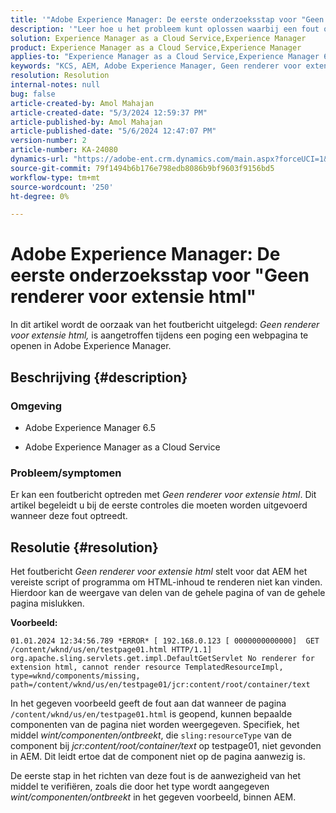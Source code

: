 ```yaml
---
title: '"Adobe Experience Manager: De eerste onderzoeksstap voor "Geen renderer voor extensie html"'
description: '"Leer hoe u het probleem kunt oplossen waarbij een fout opduikt: "Geen renderer voor extensie HTML" in de Adobe Experience Manager."'
solution: Experience Manager as a Cloud Service,Experience Manager
product: Experience Manager as a Cloud Service,Experience Manager
applies-to: "Experience Manager as a Cloud Service,Experience Manager 6.5"
keywords: "KCS, AEM, Adobe Experience Manager, Geen renderer voor extensie, HTML, AEMaaCS"
resolution: Resolution
internal-notes: null
bug: false
article-created-by: Amol Mahajan
article-created-date: "5/3/2024 12:59:37 PM"
article-published-by: Amol Mahajan
article-published-date: "5/6/2024 12:47:07 PM"
version-number: 2
article-number: KA-24080
dynamics-url: "https://adobe-ent.crm.dynamics.com/main.aspx?forceUCI=1&pagetype=entityrecord&etn=knowledgearticle&id=5e145bf8-4c09-ef11-9f89-000d3a345e57"
source-git-commit: 79f1494b6b176e798edb8086b9bf9603f9156bd5
workflow-type: tm+mt
source-wordcount: '250'
ht-degree: 0%

---
```


# Adobe Experience Manager: De eerste onderzoeksstap voor &quot;Geen renderer voor extensie html&quot;


In dit artikel wordt de oorzaak van het foutbericht uitgelegd: *Geen renderer voor extensie html,* is aangetroffen tijdens een poging een webpagina te openen in Adobe Experience Manager.

## Beschrijving {#description}


### <b>Omgeving</b>

- Adobe Experience Manager 6.5


- Adobe Experience Manager as a Cloud Service




### <b>Probleem/symptomen</b>

Er kan een foutbericht optreden met *Geen renderer voor extensie html*. Dit artikel begeleidt u bij de eerste controles die moeten worden uitgevoerd wanneer deze fout optreedt.


## Resolutie {#resolution}


Het foutbericht *Geen renderer voor extensie html* stelt voor dat AEM het vereiste script of programma om HTML-inhoud te renderen niet kan vinden. Hierdoor kan de weergave van delen van de gehele pagina of van de gehele pagina mislukken.

<b>Voorbeeld:</b>

`01.01.2024 12:34:56.789 *ERROR* [ 192.168.0.123 [ 0000000000000]  GET /content/wknd/us/en/testpage01.html HTTP/1.1]  org.apache.sling.servlets.get.impl.DefaultGetServlet No renderer for extension html, cannot render resource TemplatedResourceImpl, type=wknd/components/missing, path=/content/wknd/us/en/testpage01/jcr:content/root/container/text`



In het gegeven voorbeeld geeft de fout aan dat wanneer de pagina `/content/wknd/us/en/testpage01.html` is geopend, kunnen bepaalde componenten van de pagina niet worden weergegeven. Specifiek, het middel *wint/componenten/ontbreekt*, die `sling:resourceType` van de component bij *jcr:content/root/container/text* op testpage01, niet gevonden in AEM. Dit leidt ertoe dat de component niet op de pagina aanwezig is.



De eerste stap in het richten van deze fout is de aanwezigheid van het middel te verifiëren, zoals die door het type wordt aangegeven *wint/componenten/ontbreekt* in het gegeven voorbeeld, binnen AEM.
